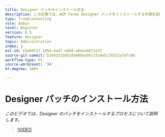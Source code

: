 ```yaml
---
title: Designer パッチのインストール方法
description: この記事では、AEM Forms Designer パッチをインストールする手順を説明します。
type: Troubleshooting
role: Admin
level: Beginner
version: 6.5
feature: Designer
topic: Administration
index: y
exl-id: 83e09f3f-1058-44d7-b068-a84eeb671e37
source-git-commit: b3e9251bdb18a008be95c1fa9e5c79252a74fc98
workflow-type: ht
source-wordcount: '34'
ht-degree: 100%

---
```


# Designer パッチのインストール方法

*このビデオでは、Designer のパッチをインストールするプロセスについて説明します。*

>[!VIDEO](https://video.tv.adobe.com/v/335504?quality=12&learn=on)
